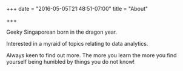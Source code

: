 +++
date = "2016-05-05T21:48:51-07:00"
title = "About"

+++

Geeky Singaporean born in the dragon year. 

Interested in a myraid of topics relating to data analytics.

Always keen to find out more. The more you learn the more you find yourself being humbled by things you do not know!
